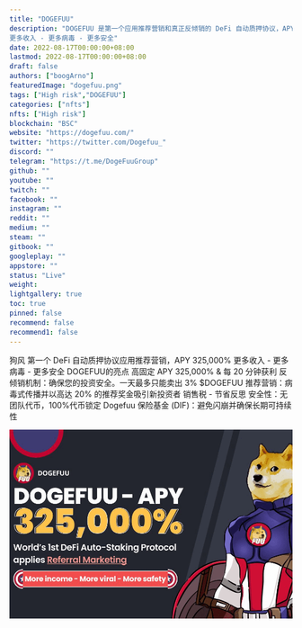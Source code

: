 ```yaml
---
title: "DOGEFUU"
description: "DOGEFUU 是第一个应用推荐营销和真正反倾销的 DeFi 自动质押协议，APY 为 325,000%
更多收入 - 更多病毒 - 更多安全"
date: 2022-08-17T00:00:00+08:00
lastmod: 2022-08-17T00:00:00+08:00
draft: false
authors: ["boogArno"]
featuredImage: "dogefuu.png"
tags: ["High risk","DOGEFUU"]
categories: ["nfts"]
nfts: ["High risk"]
blockchain: "BSC"
website: "https://dogefuu.com/"
twitter: "https://twitter.com/Dogefuu_"
discord: ""
telegram: "https://t.me/DogeFuuGroup"
github: ""
youtube: ""
twitch: ""
facebook: ""
instagram: ""
reddit: ""
medium: ""
steam: ""
gitbook: ""
googleplay: ""
appstore: ""
status: "Live"
weight: 
lightgallery: true
toc: true
pinned: false
recommend: false
recommend1: false
---
```

狗风
第一个 DeFi 自动质押协议应用推荐营销，APY 325,000%
更多收入 - 更多病毒 - 更多安全
DOGEFUU的亮点
高固定 APY 325,000% & 每 20 分钟获利
反倾销机制：确保您的投资安全。一天最多只能卖出 3% $DOGEFUU
推荐营销：病毒式传播并以高达 20% 的推荐奖金吸引新投资者
销售税 - 节省反思
安全性：无团队代币，100%代币锁定
Dogefuu 保险基金 (DIF)：避免闪崩并确保长期可持续性

![dogefuu-dapp-defi-bsc-image1_d2be2793c667b5f9410ae568b59d5bfc](dogefuu-dapp-defi-bsc-image1_d2be2793c667b5f9410ae568b59d5bfc.png)